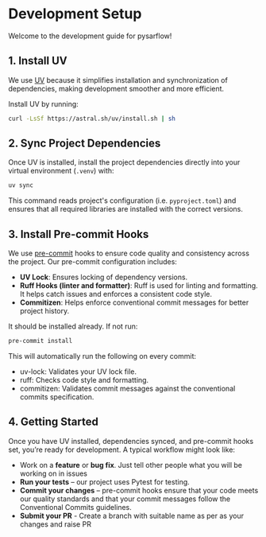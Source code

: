 # Development Setup

Welcome to the development guide for pysarflow!

## 1. Install UV

We use [UV](https://docs.astral.sh/uv/getting-started/installation/#standalone-installer) because it simplifies installation and synchronization of dependencies, making development smoother and more efficient.

Install UV by running:

```bash
curl -LsSf https://astral.sh/uv/install.sh | sh
```


## 2. Sync Project Dependencies

Once UV is installed, install the project dependencies directly into your virtual environment (`.venv`) with:

```bash
uv sync
```

This command reads project's configuration (i.e. `pyproject.toml`) and ensures that all required libraries are installed with the correct versions.

## 3. Install Pre-commit Hooks

We use [pre-commit](https://pre-commit.com/) hooks to ensure code quality and consistency across the project. Our pre-commit configuration includes:

- **UV Lock**: Ensures locking of dependency versions.
- **Ruff Hooks (linter and formatter)**: Ruff is used for linting and formatting. It helps catch issues and enforces a consistent code style.
- **Commitizen**: Helps enforce conventional commit messages for better project history.

It should be installed already. If not run:

```bash
pre-commit install
```

This will automatically run the following on every commit:

- uv-lock: Validates your UV lock file.
- ruff: Checks code style and formatting.
- commitizen: Validates commit messages against the conventional commits specification.

## 4. Getting Started

Once you have UV installed, dependencies synced, and pre-commit hooks set, you’re ready for development. A typical workflow might look like:

- Work on a **feature** or **bug fix**. Just tell other people what you will be working on in issues
- **Run your tests** – our project uses Pytest for testing.
- **Commit your changes** – pre-commit hooks ensure that your code meets our quality standards and that your commit messages follow the Conventional Commits guidelines.
- **Submit your PR** - Create a branch with suitable name as per as your changes and raise PR
